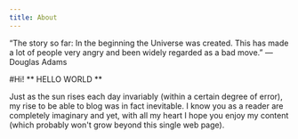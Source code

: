 ```yaml
---
title: About
---
```



“The story so far: In the beginning the Universe was created. This has made a lot of people very angry and been widely regarded as a bad move.” ― Douglas Adams

#Hi!
** HELLO WORLD **

Just as the sun rises each day invariably (within a certain degree of error), my rise to be able to blog was in fact inevitable. I know you as a reader are completely imaginary and yet, with all my heart I hope you enjoy my content (which probably won't grow beyond this single web page).
